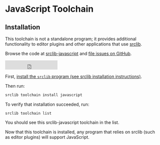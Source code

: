 # JavaScript Toolchain
## Installation

This toolchain is not a standalone program; it provides additional functionality
to editor plugins and other applications that use [srclib](https://srclib.org).

Browse the code at [srclib-javascript](https://sourcegraph.com/sourcegraph/srclib-javascript) and [file issues on GitHub](https://github.com/sourcegraph/srclib-javascript).

<iframe src="http://ghbtns.com/github-btn.html?user=sourcegraph&repo=srclib-javascript&type=watch&count=true&size=large"
  allowtransparency="true" frameborder="0" scrolling="0" width="170" height="30"></iframe>


First,
[install the `srclib` program (see srclib installation instructions)](../install.md#install-srclib).

Then run:

```bash
srclib toolchain install javascript
```

To verify that installation succeeded, run:

```
srclib toolchain list
```

You should see this srclib-javascript toolchain in the list.

Now that this toolchain is installed, any program that relies on srclib (such as
editor plugins) will support JavaScript.

